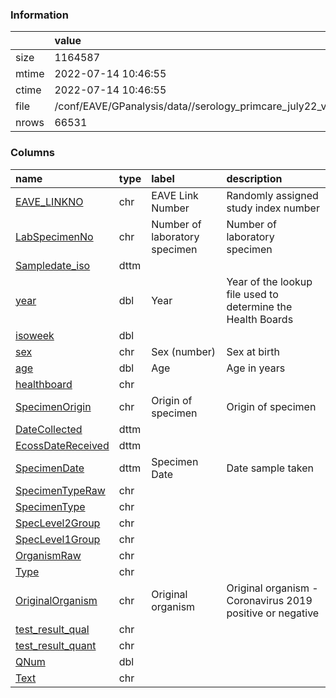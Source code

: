 
### Information



|       | value                                                       |
|:------|:------------------------------------------------------------|
| size  | 1164587                                                     |
| mtime | 2022-07-14 10:46:55                                         |
| ctime | 2022-07-14 10:46:55                                         |
| file  | /conf/EAVE/GPanalysis/data//serology_primcare_july22_v3.rds |
| nrows | 66531                                                       |

### Columns

| name                                                                         | type   | label                         | description                                                 |
|:-----------------------------------------------------------------------------|:-------|:------------------------------|:------------------------------------------------------------|
| [EAVE_LINKNO](../tables/serology_primcare_july22_v3/EAVE_LINKNO)             | chr    | EAVE Link Number              | Randomly assigned study index number                        |
| [LabSpecimenNo](../tables/serology_primcare_july22_v3/LabSpecimenNo)         | chr    | Number of laboratory specimen | Number of laboratory specimen                               |
| [Sampledate_iso](../tables/serology_primcare_july22_v3/Sampledate_iso)       | dttm   |                               |                                                             |
| [year](../tables/serology_primcare_july22_v3/year)                           | dbl    | Year                          | Year of the lookup file used to determine the Health Boards |
| [isoweek](../tables/serology_primcare_july22_v3/isoweek)                     | dbl    |                               |                                                             |
| [sex](../tables/serology_primcare_july22_v3/sex)                             | chr    | Sex (number)                  | Sex at birth                                                |
| [age](../tables/serology_primcare_july22_v3/age)                             | dbl    | Age                           | Age in years                                                |
| [healthboard](../tables/serology_primcare_july22_v3/healthboard)             | chr    |                               |                                                             |
| [SpecimenOrigin](../tables/serology_primcare_july22_v3/SpecimenOrigin)       | chr    | Origin of specimen            | Origin of specimen                                          |
| [DateCollected](../tables/serology_primcare_july22_v3/DateCollected)         | dttm   |                               |                                                             |
| [EcossDateReceived](../tables/serology_primcare_july22_v3/EcossDateReceived) | dttm   |                               |                                                             |
| [SpecimenDate](../tables/serology_primcare_july22_v3/SpecimenDate)           | dttm   | Specimen Date                 | Date sample taken                                           |
| [SpecimenTypeRaw](../tables/serology_primcare_july22_v3/SpecimenTypeRaw)     | chr    |                               |                                                             |
| [SpecimenType](../tables/serology_primcare_july22_v3/SpecimenType)           | chr    |                               |                                                             |
| [SpecLevel2Group](../tables/serology_primcare_july22_v3/SpecLevel2Group)     | chr    |                               |                                                             |
| [SpecLevel1Group](../tables/serology_primcare_july22_v3/SpecLevel1Group)     | chr    |                               |                                                             |
| [OrganismRaw](../tables/serology_primcare_july22_v3/OrganismRaw)             | chr    |                               |                                                             |
| [Type](../tables/serology_primcare_july22_v3/Type)                           | chr    |                               |                                                             |
| [OriginalOrganism](../tables/serology_primcare_july22_v3/OriginalOrganism)   | chr    | Original organism             | Original organism - Coronavirus 2019 positive or negative   |
| [test_result_qual](../tables/serology_primcare_july22_v3/test_result_qual)   | chr    |                               |                                                             |
| [test_result_quant](../tables/serology_primcare_july22_v3/test_result_quant) | chr    |                               |                                                             |
| [QNum](../tables/serology_primcare_july22_v3/QNum)                           | dbl    |                               |                                                             |
| [Text](../tables/serology_primcare_july22_v3/Text)                           | chr    |                               |                                                             |
        